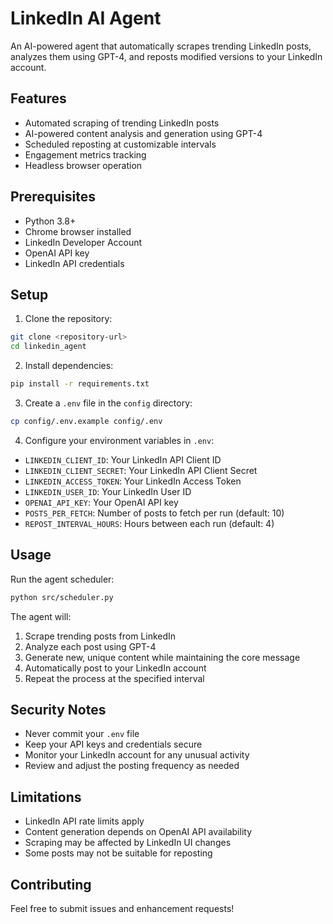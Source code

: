 # LinkedIn AI Agent

An AI-powered agent that automatically scrapes trending LinkedIn posts, analyzes them using GPT-4, and reposts modified versions to your LinkedIn account.

## Features

- Automated scraping of trending LinkedIn posts
- AI-powered content analysis and generation using GPT-4
- Scheduled reposting at customizable intervals
- Engagement metrics tracking
- Headless browser operation

## Prerequisites

- Python 3.8+
- Chrome browser installed
- LinkedIn Developer Account
- OpenAI API key
- LinkedIn API credentials

## Setup

1. Clone the repository:
```bash
git clone <repository-url>
cd linkedin_agent
```

2. Install dependencies:
```bash
pip install -r requirements.txt
```

3. Create a `.env` file in the `config` directory:
```bash
cp config/.env.example config/.env
```

4. Configure your environment variables in `.env`:
- `LINKEDIN_CLIENT_ID`: Your LinkedIn API Client ID
- `LINKEDIN_CLIENT_SECRET`: Your LinkedIn API Client Secret
- `LINKEDIN_ACCESS_TOKEN`: Your LinkedIn Access Token
- `LINKEDIN_USER_ID`: Your LinkedIn User ID
- `OPENAI_API_KEY`: Your OpenAI API key
- `POSTS_PER_FETCH`: Number of posts to fetch per run (default: 10)
- `REPOST_INTERVAL_HOURS`: Hours between each run (default: 4)

## Usage

Run the agent scheduler:
```bash
python src/scheduler.py
```

The agent will:
1. Scrape trending posts from LinkedIn
2. Analyze each post using GPT-4
3. Generate new, unique content while maintaining the core message
4. Automatically post to your LinkedIn account
5. Repeat the process at the specified interval

## Security Notes

- Never commit your `.env` file
- Keep your API keys and credentials secure
- Monitor your LinkedIn account for any unusual activity
- Review and adjust the posting frequency as needed

## Limitations

- LinkedIn API rate limits apply
- Content generation depends on OpenAI API availability
- Scraping may be affected by LinkedIn UI changes
- Some posts may not be suitable for reposting

## Contributing

Feel free to submit issues and enhancement requests! 